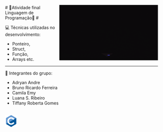 <img src = "giphy_programming.gif" width = "325px" align = "right">
# 👾Atividade final Linguagem de Programação👾 #
 
💻 Técnicas utilizadas no desenvolvimento: 
- Ponteiro, 
- Struct, 
- Função, 
- Arrays etc.
---
📌 Integrantes do grupo:
- Adryan Andre
- Bruno Ricardo Ferreira
- Camila Emy
- Luana S. Ribeiro
- Tiffany Roberta Gomes

<div>
<br>
  <img src="https://github.com/devicons/devicon/blob/master/icons/c/c-original.svg" title="C" alt="C" width="40" height="40"/>&nbsp;
</div>
